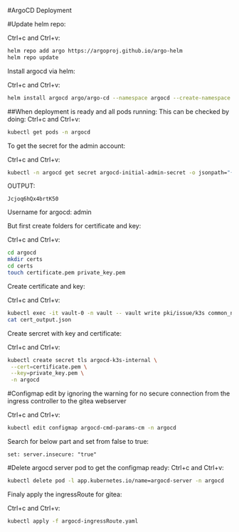 #ArgoCD Deployment

#Update helm repo:

Ctrl+c and Ctrl+v:
```bash
helm repo add argo https://argoproj.github.io/argo-helm
helm repo update
```

Install argocd via helm:

Ctrl+c and Ctrl+v:
```bash
helm install argocd argo/argo-cd --namespace argocd --create-namespace
```

##When deployment is ready and all pods running:
This can be checked by doing:
Ctrl+c and Ctrl+v:
```bash
kubectl get pods -n argocd
```

To get the secret for the admin account:

Ctrl+c and Ctrl+v:
```bash
kubectl -n argocd get secret argocd-initial-admin-secret -o jsonpath="{.data.password}" | base64 -d
```
OUTPUT:
```console
Jcjoq6hQx4brtK50
```
Username for argocd: admin

But first create folders for certificate and key:

Ctrl+c and Ctrl+v:
```bash
cd argocd
mkdir certs
cd certs
touch certificate.pem private_key.pem
```

Create certificate and key:

Ctrl+c and Ctrl+v:
```bash
kubectl exec -it vault-0 -n vault -- vault write pki/issue/k3s common_name="argocd.k3s.internal" alt_names="argocd.k3s.internal" ttl="168h" > cert_output.json
cat cert_output.json
```

Create sercret with key and certificate:

Ctrl+c and Ctrl+v:
```bash
kubectl create secret tls argocd-k3s-internal \
 --cert=certificate.pem \
 --key=private_key.pem \
 -n argocd
```

#Configmap edit by ignoring the warning for no secure connection from the ingress controller to the gitea webserver

Ctrl+c and Ctrl+v:
```bash
kubectl edit configmap argocd-cmd-params-cm -n argocd
```

Search for below part and set from false to true:
```console
set: server.insecure: "true"
```


#Delete argocd server pod to get the configmap ready:
Ctrl+c and Ctrl+v:
```bash
kubectl delete pod -l app.kubernetes.io/name=argocd-server -n argocd
```

Finaly apply the ingressRoute for gitea:

Ctrl+c and Ctrl+v:
```bash
kubectl apply -f argocd-ingressRoute.yaml
```